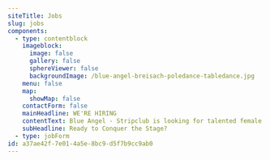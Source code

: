 ```yaml
---
siteTitle: Jobs
slug: jobs
components:
  - type: contentblock
    imageblock:
      image: false
      gallery: false
      sphereViewer: false
      backgroundImage: /blue-angel-breisach-poledance-tabledance.jpg
    menu: false
    map:
      showMap: false
    contactForm: false
    mainHeadline: WE'RE HIRING
    contentText: Blue Angel - Stripclub is looking for talented female dancers who want to bring their art to life with us. Join our seductive world and ignite your passion on stage. Apply today for an exciting career at Blue Angel.
    subHeadline: Ready to Conquer the Stage?
  - type: jobForm
id: a37ae42f-7e01-4a5e-8bc9-d5f7b9cc9ab0
---
```

